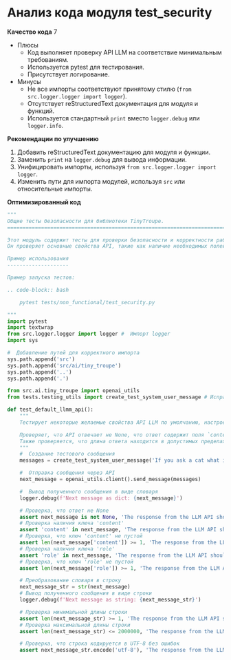 # Анализ кода модуля test_security

**Качество кода**
7
- Плюсы
    - Код выполняет проверку API LLM на соответствие минимальным требованиям.
    - Используется pytest для тестирования.
    - Присутствует логирование.
- Минусы
    - Не все импорты соответствуют принятому стилю (`from src.logger.logger import logger`).
    - Отсутствует reStructuredText документация для модуля и функций.
    -  Используется стандартный `print` вместо `logger.debug` или `logger.info`.

**Рекомендации по улучшению**

1.  Добавить reStructuredText документацию для модуля и функции.
2.  Заменить `print` на `logger.debug` для вывода информации.
3.  Унифицировать импорты, используя `from src.logger.logger import logger`.
4.  Изменить пути для импорта модулей, используя `src` или относительные импорты.

**Оптимизированный код**

```python
"""
Общие тесты безопасности для библиотеки TinyTroupe.
=========================================================================================

Этот модуль содержит тесты для проверки безопасности и корректности работы API LLM.
Он проверяет основные свойства API, такие как наличие необходимых полей в ответе и его кодировку.

Пример использования
--------------------

Пример запуска тестов:

.. code-block:: bash

    pytest tests/non_functional/test_security.py

"""
import pytest
import textwrap
from src.logger.logger import logger #  Импорт logger
import sys

#  Добавление путей для корректного импорта
sys.path.append('src')
sys.path.append('src/ai/tiny_troupe')
sys.path.append('..')
sys.path.append('.')

from src.ai.tiny_troupe import openai_utils
from tests.testing_utils import create_test_system_user_message # Исправлен импорт

def test_default_llmm_api():
    """
    Тестирует некоторые желаемые свойства API LLM по умолчанию, настроенного для TinyTroupe.

    Проверяет, что API отвечает не None, что ответ содержит поля `content` и `role` с непустыми значениями.
    Также проверяется, что длина ответа находится в допустимых пределах и что кодировка UTF-8 работает корректно.
    """
    #  Создание тестового сообщения
    messages = create_test_system_user_message('If you ask a cat what is the secret to a happy life, what would the cat say?')

    #  Отправка сообщения через API
    next_message = openai_utils.client().send_message(messages)

    #  Вывод полученного сообщения в виде словаря
    logger.debug(f'Next message as dict: {next_message}')

    # Проверка, что ответ не None
    assert next_message is not None, 'The response from the LLM API should not be None.'
    # Проверка наличия ключа 'content'
    assert 'content' in next_message, 'The response from the LLM API should contain a \'content\' key.'
    # Проверка, что ключ 'content' не пустой
    assert len(next_message['content']) >= 1, 'The response from the LLM API should contain a non-empty \'content\' key.'
    # Проверка наличия ключа 'role'
    assert 'role' in next_message, 'The response from the LLM API should contain a \'role\' key.'
    # Проверка, что ключ 'role' не пустой
    assert len(next_message['role']) >= 1, 'The response from the LLM API should contain a non-empty \'role\' key.'

    # Преобразование словаря в строку
    next_message_str = str(next_message)
    # Вывод полученного сообщения в виде строки
    logger.debug(f'Next message as string: {next_message_str}')

    # Проверка минимальной длины строки
    assert len(next_message_str) >= 1, 'The response from the LLM API should contain at least one character.'
    # Проверка максимальной длины строки
    assert len(next_message_str) <= 2000000, 'The response from the LLM API should contain at most 2000000 characters.'

    # Проверка, что строка кодируется в UTF-8 без ошибок
    assert next_message_str.encode('utf-8'), 'The response from the LLM API should be encodable in UTF-8 without exceptions.'
```